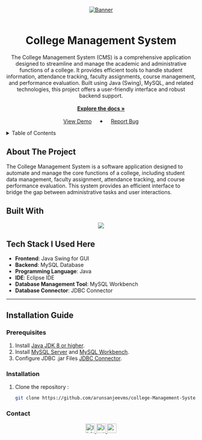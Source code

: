 <br />
<div align="center">
  <a href="https://github.com/github_username/repo_name">
    <img src="./assets/Banner.gif.gif" alt="Banner" >
  </a>
<br><br>
<h1 align="center">College Management System</h1>

  <p align="center">
    The College Management System (CMS) is a comprehensive application designed to streamline and manage the academic and administrative functions of a college. It provides efficient tools to handle student information, attendance tracking, faculty assignments, course management, and performance evaluation. Built using Java (Swing), MySQL, and related technologies, this project offers a user-friendly interface and robust backend support.
    <br />
    <br>
    <a href="./Project Documentation"><strong>Explore the docs »</strong></a>
    <br />
    <br />
    <a href="https://github.com/github_username/repo_name">View Demo</a>
    &nbsp&nbsp&nbsp ✦ &nbsp&nbsp&nbsp
    <a href="mailto:msarunsanjeev@gmail.com?subject=Found%20Bug%20in%20Your%20College%20Management%20System%20Repository">Report Bug</a>

  </p>
</div>



<!-- TABLE OF CONTENTS -->
<details>
  <summary>Table of Contents</summary>
 
<ol>
  <li>
    <a href="#courses-management">Courses Management</a>
  </li>
  <li>
    <a href="#subjects-management">Subjects Management</a>
  </li>
  <li>
    <a href="#students-management">Students Management</a>
  </li>
  <li>
    <a href="#faculties-management">Faculties Management</a>
  </li>
  <li>
    <a href="#students-attendance-management">Students Attendance Management</a>
  </li>
  <li>
    <a href="#student-marks-management">Student Marks Management</a>
  </li>
  <li>
    <a href="#rollnumber-generator">Roll Number Generator</a>
  </li>
  <li>
    <a href="#chat-forum">Chat Forum</a>
    <ul>
      <li><a href="#message-delivered">Message Delivered</a></li>
      <li><a href="#unseen-messages">Unseen Messages</a></li>
      <li><a href="#notification">Notification</a></li>
      <li><a href="#group-chatting">Group Chatting</a></li>
    </ul>
  </li>
  <li>
    <a href="#photo-view">Photo View</a>
    <ul>
      <li><a href="#photo-view-of-students">Photo View of Students</a></li>
      <li><a href="#photo-view-of-faculties">Photo View of Faculties</a></li>
    </ul>
  </li>
  <li>
    <a href="#login-history">Login History</a>
    <ul>
      <li><a href="#student-login-history">Student Login History</a></li>
      <li><a href="#faculty-login-history">Faculty Login History</a></li>
    </ul>
  </li>
  <li>
    <a href="#download-marksheet">Download Marksheet</a>
  </li>
  <li>
    <a href="#notification">Notification</a>
  </li>
  <li>
    <a href="#declare-result">Declare Result</a>
  </li>
</ol>

</details>




<!-- ABOUT THE PROJECT -->
## About The Project
The College Management System is a software application designed to automate and manage the core functions of a college, including student data management, faculty assignment, attendance tracking, and course performance evaluation. This system provides an efficient interface to bridge the gap between administrative tasks and user interactions.





## Built With



<p align="center">
  <a href="https://skillicons.dev">
    <img src="https://skillicons.dev/icons?i=java,mysql,eclipse," />
  </a>
</p>


## Tech Stack I Used Here
- **Frontend**: Java Swing for GUI
- **Backend**: MySQL Database
- **Programming Language**: Java
- **IDE**: Eclipse IDE
- **Database Management Tool**: MySQL Workbench
-  **Database Connector**: JDBC Connector



---

## Installation Guide
### Prerequisites
1. Install [Java JDK 8 or higher](https://www.oracle.com/java/technologies/javase-downloads.html).
2. Install [MySQL Server](https://dev.mysql.com/downloads/mysql/) and [MySQL Workbench](https://dev.mysql.com/downloads/workbench/).
2. Configure JDBC .jar Files [JDBC Connector](https://dev.mysql.com/downloads/connector/j/).

### Installation


1. Clone the repository :
   ```sh
   git clone https://github.com/arunsanjeevms/college-Management-System.git
   ```


<!-- CONTACT -->
### Contact
<div align="center">

<div align="center">
  <a href="https://www.linkedin.com/in/arunsanjeev/" target="_blank">
    <img src="https://img.shields.io/static/v1?message=LinkedIn&logo=linkedin&label=&color=0077B5&logoColor=white&labelColor=&style=for-the-badge" height="25" alt="linkedin logo"  />
  </a>
  <a href="https://www.instagram.com/arun_sanjeev._/" target="_blank">
    <img src="https://img.shields.io/static/v1?message=Instagram&logo=instagram&label=&color=E4405F&logoColor=white&labelColor=&style=for-the-badge" height="25" alt="instagram logo"  />
  </a>
  <a href="mailto:msarunsanjeev@gmail.com" target="_blank">
    <img src="https://img.shields.io/static/v1?message=Gmail&logo=gmail&label=&color=D14836&logoColor=white&labelColor=&style=for-the-badge" height="25" alt="gmail logo"  />
  </a>
</div>


